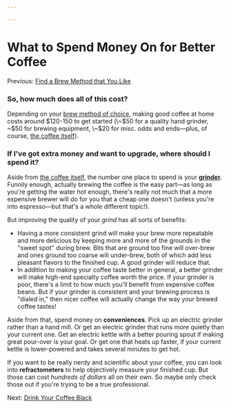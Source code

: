 ```yaml
---

---
```


# What to Spend Money On for Better Coffee

Previous: [Find a Brew Method that You
Like](https://calebsnotes.brick.do/find-a-brew-method-that-you-like-Ade2M08YJWev)

### **So, how much does all of this cost?**

Depending on your [brew method of
choice](https://calebsnotes.brick.do/find-a-brew-method-that-you-like-Ade2M08YJWev),
making good coffee at home costs around $120-150 to get started (\~$50
for a quality hand grinder, \~$50 for brewing equipment, \~$20 for misc.
odds and ends—plus, of course, [the coffee
itself](https://calebsnotes.brick.do/get-good-coffee-poowOXbpOJxr)).

### **If I've got extra money and want to upgrade, where should I spend it?**

Aside from [the coffee
itself](https://calebsnotes.brick.do/get-good-coffee-poowOXbpOJxr), the
number one place to spend is your
[**grinder**](https://calebsnotes.brick.do/grind-your-own-coffee-beans-dWLk8EkJMl5M)**.**
Funnily enough, actually brewing the coffee is the easy part—as long as
you're getting the water hot enough, there's really not much that a more
expensive brewer will do for you that a cheap one doesn't (unless you're
into espresso—but that's a whole different topic!).

But improving the quality of your *grind* has all sorts of benefits:

-   Having a more consistent grind will make your brew more repeatable
    and more delicious by keeping more and more of the grounds in the
    "sweet spot" during brew. Bits that are ground too fine will
    over-brew and ones ground too coarse will under-brew, both of which
    add less pleasant flavors to the finished cup. A good grinder will
    reduce that.
-   In addition to making your coffee taste better in general, a better
    grinder will make high-end specialty coffee worth the price. If your
    grinder is poor, there's a limit to how much you'll benefit from
    expensive coffee beans. But if your grinder is consistent and your
    brewing process is "dialed in," then nicer coffee will actually
    change the way your brewed coffee tastes!

Aside from that, spend money on **conveniences**. Pick up an electric
grinder rather than a hand mill. Or get an electric grinder that runs
more quietly than your current one. Get an electric kettle with a better
pouring spout if making great pour-over is your goal. Or get one that
heats up faster, if your current kettle is lower-powered and takes
several minutes to get hot.

If you want to be really nerdy and scientific about your coffee, you can
look into **refractometers** to help objectively measure your finished
cup. But those can cost *hundreds of dollars* all on their own. So maybe
only check those out if you're trying to be a true professional.

Next: [Drink Your Coffee
Black](https://calebsnotes.brick.do/drink-your-coffee-black-V6NG3WvQwGrl)
